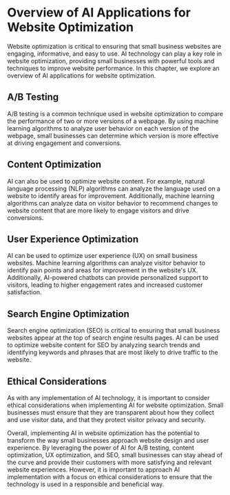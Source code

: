 Overview of AI Applications for Website Optimization
========================================================================================================================

Website optimization is critical to ensuring that small business websites are engaging, informative, and easy to use. AI technology can play a key role in website optimization, providing small businesses with powerful tools and techniques to improve website performance. In this chapter, we explore an overview of AI applications for website optimization.

A/B Testing
-----------

A/B testing is a common technique used in website optimization to compare the performance of two or more versions of a webpage. By using machine learning algorithms to analyze user behavior on each version of the webpage, small businesses can determine which version is more effective at driving engagement and conversions.

Content Optimization
--------------------

AI can also be used to optimize website content. For example, natural language processing (NLP) algorithms can analyze the language used on a website to identify areas for improvement. Additionally, machine learning algorithms can analyze data on visitor behavior to recommend changes to website content that are more likely to engage visitors and drive conversions.

User Experience Optimization
----------------------------

AI can be used to optimize user experience (UX) on small business websites. Machine learning algorithms can analyze visitor behavior to identify pain points and areas for improvement in the website's UX. Additionally, AI-powered chatbots can provide personalized support to visitors, leading to higher engagement rates and increased customer satisfaction.

Search Engine Optimization
--------------------------

Search engine optimization (SEO) is critical to ensuring that small business websites appear at the top of search engine results pages. AI can be used to optimize website content for SEO by analyzing search trends and identifying keywords and phrases that are most likely to drive traffic to the website.

Ethical Considerations
----------------------

As with any implementation of AI technology, it is important to consider ethical considerations when implementing AI for website optimization. Small businesses must ensure that they are transparent about how they collect and use visitor data, and that they protect visitor privacy and security.

Overall, implementing AI in website optimization has the potential to transform the way small businesses approach website design and user experience. By leveraging the power of AI for A/B testing, content optimization, UX optimization, and SEO, small businesses can stay ahead of the curve and provide their customers with more satisfying and relevant website experiences. However, it is important to approach AI implementation with a focus on ethical considerations to ensure that the technology is used in a responsible and beneficial way.
